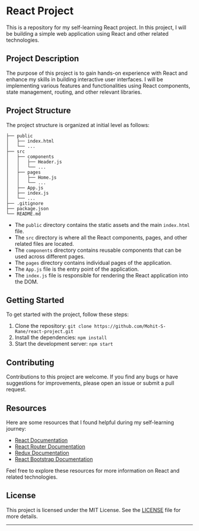 # React Project

This is a repository for my self-learning React project. In this project, I will be building a simple web application using React and other related technologies.

## Project Description

The purpose of this project is to gain hands-on experience with React and enhance my skills in building interactive user interfaces. I will be implementing various features and functionalities using React components, state management, routing, and other relevant libraries.

## Project Structure

The project structure is organized at initial level as follows:

```
├── public
│   ├── index.html
│   └── ...
├── src
│   ├── components
│   │   ├── Header.js
│   │   └── ...
│   ├── pages
│   │   ├── Home.js
│   │   └── ...
│   ├── App.js
│   ├── index.js
│   └── ...
├── .gitignore
├── package.json
└── README.md
```

- The `public` directory contains the static assets and the main `index.html` file.
- The `src` directory is where all the React components, pages, and other related files are located.
- The `components` directory contains reusable components that can be used across different pages.
- The `pages` directory contains individual pages of the application.
- The `App.js` file is the entry point of the application.
- The `index.js` file is responsible for rendering the React application into the DOM.

## Getting Started

To get started with the project, follow these steps:

1. Clone the repository: `git clone https://github.com/Mohit-S-Rane/react-project.git`
2. Install the dependencies: `npm install`
3. Start the development server: `npm start`

## Contributing

Contributions to this project are welcome. If you find any bugs or have suggestions for improvements, please open an issue or submit a pull request.

## Resources

Here are some resources that I found helpful during my self-learning journey:

- [React Documentation](https://reactjs.org/docs)
- [React Router Documentation](https://reactrouter.com)
- [Redux Documentation](https://redux.js.org)
- [React Bootstrap Documentation](https://react-bootstrap.github.io)

Feel free to explore these resources for more information on React and related technologies.

## License

This project is licensed under the MIT License. See the [LICENSE](LICENSE) file for more details.

---